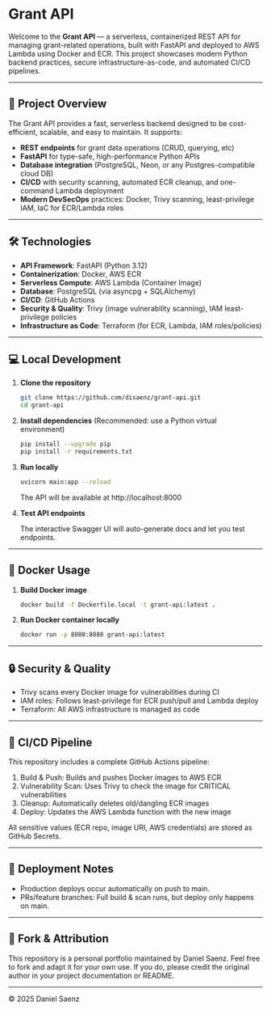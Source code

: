 # Grant API

Welcome to the **Grant API** — a serverless, containerized REST API for managing grant-related operations, built with FastAPI and deployed to AWS Lambda using Docker and ECR. This project showcases modern Python backend practices, secure infrastructure-as-code, and automated CI/CD pipelines.

---

## 🚀 Project Overview

The Grant API provides a fast, serverless backend designed to be cost-efficient, scalable, and easy to maintain. It supports:

* **REST endpoints** for grant data operations (CRUD, querying, etc)
* **FastAPI** for type-safe, high-performance Python APIs
* **Database integration** (PostgreSQL, Neon, or any Postgres-compatible cloud DB)
* **CI/CD** with security scanning, automated ECR cleanup, and one-command Lambda deployment
* **Modern DevSecOps** practices: Docker, Trivy scanning, least-privilege IAM, IaC for ECR/Lambda roles

---

## 🛠 Technologies

* **API Framework**: FastAPI (Python 3.12)
* **Containerization**: Docker, AWS ECR
* **Serverless Compute**: AWS Lambda (Container Image)
* **Database**: PostgreSQL (via asyncpg + SQLAlchemy)
* **CI/CD**: GitHub Actions
* **Security & Quality**: Trivy (image vulnerability scanning), IAM least-privilege policies
* **Infrastructure as Code**: Terraform (for ECR, Lambda, IAM roles/policies)

---

## 💻 Local Development

1. **Clone the repository**

   ```bash
   git clone https://github.com/disaenz/grant-api.git
   cd grant-api
   ```

2. **Install dependencies**
(Recommended: use a Python virtual environment)

    ```bash
    pip install --upgrade pip
    pip install -r requirements.txt
    ```

3.	**Run locally**

    ```bash
    uvicorn main:app --reload
    ```

    The API will be available at http://localhost:8000

4.	**Test API endpoints**

    The interactive Swagger UI will auto-generate docs and let you test endpoints.

---

## 🐳 Docker Usage

1.	**Build Docker image**

    ```bash
    docker build -f Dockerfile.local -t grant-api:latest .
    ```

2.	**Run Docker container locally**

    ```bash
    docker run -p 8000:8080 grant-api:latest
    ```

---

## 🔒 Security & Quality

*	Trivy scans every Docker image for vulnerabilities during CI
*	IAM roles: Follows least-privilege for ECR push/pull and Lambda deploy
*	Terraform: All AWS infrastructure is managed as code

---

## 🚀 CI/CD Pipeline

This repository includes a complete GitHub Actions pipeline:
1.	Build & Push: Builds and pushes Docker images to AWS ECR
2.	Vulnerability Scan: Uses Trivy to check the image for CRITICAL vulnerabilities
3.	Cleanup: Automatically deletes old/dangling ECR images
4.	Deploy: Updates the AWS Lambda function with the new image

All sensitive values (ECR repo, image URI, AWS credentials) are stored as GitHub Secrets.

---

## 📝 Deployment Notes
* Production deploys occur automatically on push to main.
* PRs/feature branches: Full build & scan runs, but deploy only happens on main.

---

## 📜 Fork & Attribution

This repository is a personal portfolio maintained by Daniel Saenz. Feel free to fork and adapt it for your own use. If you do, please credit the original author in your project documentation or README.

---

© 2025 Daniel Saenz